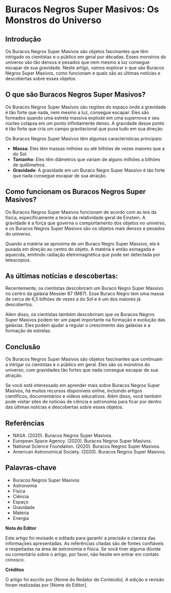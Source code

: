 **Buracos Negros Super Masivos: Os Monstros do Universo**
=====================================================

**Introdução**
------------

Os Buracos Negros Super Masivos são objetos fascinantes que têm intrigado os cientistas e o público em geral por décadas. Esses monstros do universo são tão densos e pesados que nem mesmo a luz consegue escapar de sua gravidade. Neste artigo, vamos explorar o que são Buracos Negros Super Masivos, como funcionam e quais são as últimas notícias e descobertas sobre esses objetos.

**O que são Buracos Negros Super Masivos?**
--------------------------------------

Os Buracos Negros Super Masivos são regiões do espaço onde a gravidade é tão forte que nada, nem mesmo a luz, consegue escapar. Eles são formados quando uma estrela massiva explode em uma supernova e seu núcleo colapsa em um ponto infinitamente denso. A gravidade desse ponto é tão forte que cria um campo gravitacional que puxa tudo em sua direção.

Os Buracos Negros Super Masivos têm algumas características principais:

* **Massa**: Eles têm massas milhões ou até bilhões de vezes maiores que a do Sol.
* **Tamanho**: Eles têm diâmetros que variam de alguns milhões a bilhões de quilômetros.
* **Gravidade**: A gravidade em um Buraco Negro Super Massivo é tão forte que nada consegue escapar de sua atração.

**Como funcionam os Buracos Negros Super Masivos?**
---------------------------------------------

Os Buracos Negros Super Masivos funcionam de acordo com as leis da física, especificamente a teoria da relatividade geral de Einstein. A gravidade é a força que governa o comportamento dos objetos no universo, e os Buracos Negros Super Masivos são os objetos mais densos e pesados do universo.

Quando a matéria se aproxima de um Buraco Negro Super Massivo, ela é puxada em direção ao centro do objeto. A matéria é então esmagada e aquecida, emitindo radiação eletromagnética que pode ser detectada por telescópios.

**As últimas notícias e descobertas:**
---------------------------------

Recentemente, os cientistas descobriram um Buraco Negro Super Massivo no centro da galáxia Messier 87 (M87). Esse Buraco Negro tem uma massa de cerca de 6,5 bilhões de vezes a do Sol e é um dos maiores já descobertos.

Além disso, os cientistas também descobriram que os Buracos Negros Super Masivos podem ter um papel importante na formação e evolução das galáxias. Eles podem ajudar a regular o crescimento das galáxias e a formação de estrelas.

**Conclusão**
----------

Os Buracos Negros Super Masivos são objetos fascinantes que continuam a intrigar os cientistas e o público em geral. Eles são os monstros do universo, com gravidades tão fortes que nada consegue escapar de sua atração.

Se você está interessado em aprender mais sobre Buracos Negros Super Masivos, há muitos recursos disponíveis online, incluindo artigos científicos, documentários e vídeos educativos. Além disso, você também pode visitar sites de notícias de ciência e astronomia para ficar por dentro das últimas notícias e descobertas sobre esses objetos.

**Referências**
--------------

* NASA. (2020). Buracos Negros Super Masivos.
* European Space Agency. (2020). Buracos Negros Super Masivos.
* National Science Foundation. (2020). Buracos Negros Super Masivos.
* American Astronomical Society. (2020). Buracos Negros Super Masivos.

**Palavras-chave**
-----------------

* Buracos Negros Super Masivos
* Astronomia
* Física
* Ciência
* Espaço
* Gravidade
* Matéria
* Energia

**Nota do Editor**

Este artigo foi revisado e editado para garantir a precisão e clareza das informações apresentadas. As referências citadas são de fontes confiáveis e respeitadas na área de astronomia e física. Se você tiver alguma dúvida ou comentário sobre o artigo, por favor, não hesite em entrar em contato conosco.

**Créditos**

O artigo foi escrito por [Nome do Redator de Conteúdo]. A edição e revisão foram realizadas por [Nome do Editor].
